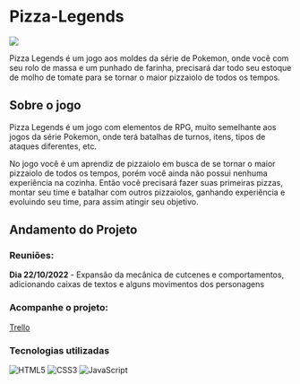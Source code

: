 # Pizza-Legends

<img src="https://user-images.githubusercontent.com/112625422/194766013-62fc742c-096b-499d-901e-045cfa996b78.png">

<p>
  Pizza Legends é um jogo aos moldes da série de Pokemon, onde você com seu rolo de massa e um punhado de farinha, precisará dar todo seu estoque de molho de tomate para se tornar o maior pizzaiolo de todos os tempos.
</p>

## Sobre o jogo

Pizza Legends é um jogo com elementos de RPG, muito semelhante aos jogos da série Pokemon, onde terá batalhas de turnos, itens, tipos de ataques diferentes, etc. 

No jogo você é um aprendiz de pizzaiolo em busca de se tornar o maior pizzaiolo de todos os tempos, porém você ainda não possui nenhuma experiência na cozinha.
Então você precisará fazer suas primeiras pizzas, montar seu time e batalhar com outros pizzaiolos, ganhando experiência e evoluindo seu time, para assim atingir seu objetivo.

## Andamento do Projeto

### Reuniões:
<p><b>Dia 22/10/2022</b> - Expansão da mecânica de cutcenes e comportamentos, adicionando caixas de textos e alguns movimentos dos personagens</p>

### Acompanhe o projeto:
[Trello](https://trello.com/b/5pph1wQT/pizza-legends-tutorial)

### Tecnologias utilizadas

![HTML5](https://img.shields.io/badge/html5-%23E34F26.svg?style=for-the-badge&logo=html5&logoColor=white)
![CSS3](https://img.shields.io/badge/css3-%231572B6.svg?style=for-the-badge&logo=css3&logoColor=white)
![JavaScript](https://img.shields.io/badge/javascript-%23323330.svg?style=for-the-badge&logo=javascript&logoColor=%23F7DF1E)

